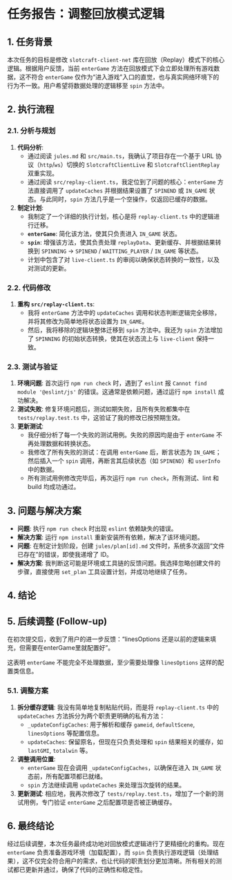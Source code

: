 # 任务报告：调整回放模式逻辑

## 1. 任务背景

本次任务的目标是修改 `slotcraft-client-net` 库在回放（Replay）模式下的核心逻辑。根据用户反馈，当前 `enterGame` 方法在回放模式下会立即处理所有游戏数据，这不符合 `enterGame` 仅作为“进入游戏”入口的直觉，也与真实网络环境下的行为不一致。用户希望将数据处理的逻辑移至 `spin` 方法中。

## 2. 执行流程

### 2.1. 分析与规划

1.  **代码分析**:
    -   通过阅读 `jules.md` 和 `src/main.ts`，我确认了项目存在一个基于 URL 协议（`http`/`ws`）切换的 `SlotcraftClientLive` 和 `SlotcraftClientReplay` 双重实现。
    -   通过阅读 `src/replay-client.ts`，我定位到了问题的核心：`enterGame` 方法直接调用了 `updateCaches` 并根据结果设置了 `SPINEND` 或 `IN_GAME` 状态。与此同时，`spin` 方法几乎是一个空操作，仅返回已缓存的数据。
2.  **制定计划**:
    -   我制定了一个详细的执行计划，核心是将 `replay-client.ts` 中的逻辑进行迁移。
    -   **`enterGame`**: 简化该方法，使其只负责进入 `IN_GAME` 状态。
    -   **`spin`**: 增强该方法，使其负责处理 `replayData`、更新缓存、并根据结果转换到 `SPINNING` -> `SPINEND` / `WAITTING_PLAYER` / `IN_GAME` 等状态。
    -   计划中包含了对 `live-client.ts` 的审阅以确保状态转换的一致性，以及对测试的更新。

### 2.2. 代码修改

1.  **重构 `src/replay-client.ts`**:
    -   我将 `enterGame` 方法中的 `updateCaches` 调用和状态判断逻辑完全移除，并将其修改为简单地将状态设置为 `IN_GAME`。
    -   然后，我将移除的逻辑块整体迁移到 `spin` 方法中。我还为 `spin` 方法增加了 `SPINNING` 的初始状态转换，使其在状态流上与 `live-client` 保持一致。

### 2.3. 测试与验证

1.  **环境问题**: 首次运行 `npm run check` 时，遇到了 `eslint` 报 `Cannot find module '@eslint/js'` 的错误。这通常是依赖问题，通过运行 `npm install` 成功解决。
2.  **测试失败**: 修复环境问题后，测试如期失败，且所有失败都集中在 `tests/replay.test.ts` 中，这验证了我的修改已按预期生效。
3.  **更新测试**:
    -   我仔细分析了每一个失败的测试用例。失败的原因均是由于 `enterGame` 不再处理数据和转换状态。
    -   我修改了所有失败的测试：在调用 `enterGame` 后，断言状态为 `IN_GAME`；然后插入一个 `spin` 调用，再断言其后续状态（如 `SPINEND`）和 `userInfo` 中的数据。
    -   所有测试用例修改完毕后，再次运行 `npm run check`，所有测试、lint 和 build 均成功通过。

## 3. 问题与解决方案

-   **问题**: 执行 `npm run check` 时出现 `eslint` 依赖缺失的错误。
-   **解决方案**: 运行 `npm install` 重新安装所有依赖，解决了该环境问题。
-   **问题**: 在制定计划阶段，创建 `jules/plan[id].md` 文件时，系统多次返回“文件已存在”的错误，即使我递增了 ID。
-   **解决方案**: 我判断这可能是环境或工具链的反馈问题。我选择忽略创建文件的步骤，直接使用 `set_plan` 工具设置计划，并成功地继续了任务。

## 4. 结论

## 5. 后续调整 (Follow-up)

在初次提交后，收到了用户的进一步反馈：“linesOptions 还是以前的逻辑来填充，但需要在enterGame里就配置好”。

这表明 `enterGame` 不能完全不处理数据，至少需要处理像 `linesOptions` 这样的配置类信息。

### 5.1. 调整方案

1.  **拆分缓存逻辑**: 我没有简单地复制粘贴代码，而是将 `replay-client.ts` 中的 `updateCaches` 方法拆分为两个职责更明确的私有方法：
    -   `_updateConfigCaches`: 用于解析和缓存 `gameid`, `defaultScene`, `linesOptions` 等配置信息。
    -   `updateCaches`: 保留原名，但现在只负责处理和 `spin` 结果相关的缓存，如 `lastGMI`, `totalwin` 等。
2.  **调整调用位置**:
    -   `enterGame` 现在会调用 `_updateConfigCaches`，以确保在进入 `IN_GAME` 状态前，所有配置项都已就绪。
    -   `spin` 方法继续调用 `updateCaches` 来处理当次旋转的结果。
3.  **更新测试**: 相应地，我再次修改了 `tests/replay.test.ts`，增加了一个新的测试用例，专门验证 `enterGame` 之后配置项是否被正确缓存。

## 6. 最终结论

经过后续调整，本次任务最终成功地对回放模式逻辑进行了更精细化的重构。现在 `enterGame` 负责准备游戏环境（加载配置），而 `spin` 负责执行游戏逻辑（处理结果），这不仅完全符合用户的需求，也让代码的职责划分更加清晰。所有相关的测试都已更新并通过，确保了代码的正确性和稳定性。
